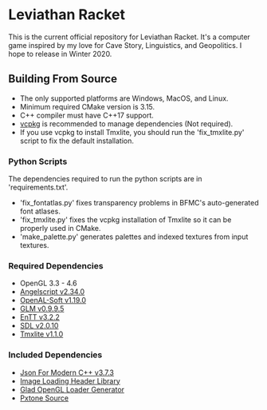 # Leviathan Racket
This is the current official repository for Leviathan Racket.
It's a computer game inspired by my love for Cave Story, Linguistics, and Geopolitics.
I hope to release in Winter 2020.
## Building From Source
- The only supported platforms are Windows, MacOS, and Linux.
- Minimum required CMake version is 3.15.
- C++ compiler must have C++17 support.
- [vcpkg](https://github.com/microsoft/vcpkg) is recommended to manage dependencies (Not required).
- If you use vcpkg to install Tmxlite, you should run the 'fix_tmxlite.py' script to fix the default installation.
### Python Scripts
The dependencies required to run the python scripts are in 'requirements.txt'.
- 'fix_fontatlas.py' fixes transparency problems in BFMC's auto-generated font atlases.
- 'fix_tmxlite.py' fixes the vcpkg installation of Tmxlite so it can be properly used in CMake.
- 'make_palette.py' generates palettes and indexed textures from input textures.
### Required Dependencies
- OpenGL 3.3 - 4.6
- [Angelscript v2.34.0](https://github.com/codecat/angelscript-mirror)
- [OpenAL-Soft v1.19.0](https://github.com/kcat/openal-soft)
- [GLM v0.9.9.5](https://github.com/g-truc/glm)
- [EnTT v3.2.2](https://github.com/skypjack/entt)
- [SDL v2.0.10](https://www.libsdl.org/download-2.0.php)
- [Tmxlite v1.1.0](https://github.com/fallahn/tmxlite)
### Included Dependencies
- [Json For Modern C++ v3.7.3](https://github.com/nlohmann/json)
- [Image Loading Header Library](https://github.com/nothings/stb)
- [Glad OpenGL Loader Generator](https://glad.dav1d.de)
- [Pxtone Source](https://pxtone.org/developer)
